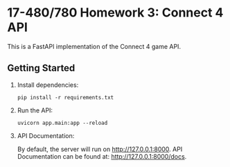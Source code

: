 # 17-480/780 Homework 3: Connect 4 API

This is a FastAPI implementation of the Connect 4 game API.

## Getting Started

1. Install dependencies:
   ```
   pip install -r requirements.txt
   ```

2. Run the API:
    ```
    uvicorn app.main:app --reload
    ```

3. API Documentation:

    By default, the server will run on http://127.0.0.1:8000.
    API Documentation can be found at: http://127.0.0.1:8000/docs.


